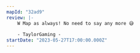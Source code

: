 ```yaml
---
mapId: "32ad9"
review: |-
    W Map as always! No need to say any more 😅
    
    - TaylorGaming -
startDate: "2023-05-27T17:00:00.000Z"
---
```

